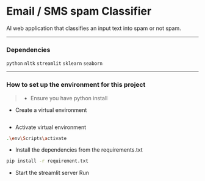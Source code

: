 # Email / SMS spam Classifier

AI web application that classifies an input text into spam or not spam.

<hr>

### Dependencies
`python`
`nltk`
`streamlit` 
`sklearn`
`seaborn`

<hr>

### How to set up the environment for this project

>- Ensure you have python install

* Create a virtual environment <br>
```py -m venv env
```

* Activate virtual environment

```bash
.\env\Scripts\activate
```

* Install the dependencies from the requirements.txt <br>

```bash
pip install -r requirement.txt
```

* Start the streamlit server
Run <br>
```streamlit run app.py
```



